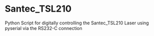 # Santec_TSL210
Python Script for digitally controlling the Santec_TSL210 Laser using pyserial via the RS232-C connection
